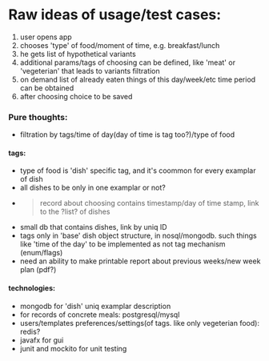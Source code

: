 Raw ideas of usage/test cases:
====================
1. user opens app
2. chooses 'type' of food/moment of time, e.g. breakfast/lunch
3. he gets list of hypothetical variants
4. additional params/tags of choosing can be defined, like 'meat' or 'vegeterian' that leads to variants filtration
5. on demand list of already eaten things of this day/week/etc time period can be obtained
6. after choosing choice to be saved

### Pure thoughts:
+ filtration by tags/time of day(day of time is tag too?)/type of food
#### tags:
* type of food is 'dish' specific tag, and it's coommon for every examplar of dish
* all dishes to be only in one examplar or not?
* >record about choosing contains timestamp/day of time stamp, link to the ?list? of dishes
* small db that contains dishes, link by uniq ID
* tags only in 'base' dish object structure, in nosql/mongodb. such things like 'time of the day' to be implemented as not tag mechanism (enum/flags)
* need an ability to make printable report about previous weeks/new week plan (pdf?)

#### technologies:
* mongodb for 'dish' uniq examplar description
* for records of concrete meals: postgresql/mysql
* users/templates preferences/settings(of tags. like only vegeterian food): redis?
* javafx for gui
* junit and mockito for unit testing